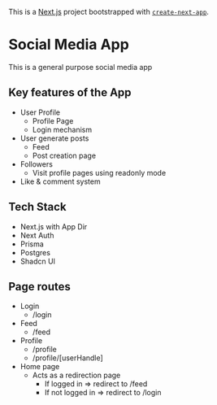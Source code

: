 This is a [Next.js](https://nextjs.org/) project bootstrapped with [`create-next-app`](https://github.com/vercel/next.js/tree/canary/packages/create-next-app).

# Social Media App

This is a general purpose social media app

## Key features of the App

- User Profile
  - Profile Page
  - Login mechanism
- User generate posts
  - Feed
  - Post creation page
- Followers
  - Visit profile pages using readonly mode
- Like & comment system

## Tech Stack

- Next.js with App Dir
- Next Auth
- Prisma
- Postgres
- Shadcn UI

## Page routes

- Login
  - /login
- Feed
  - /feed
- Profile
  - /profile
  - /profile/[userHandle]
- Home page
  - Acts as a redirection page
    - If logged in => redirect to /feed
    - If not logged in => redirect to /login
